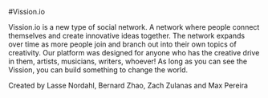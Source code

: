 #Vission.io

Vission.io is a new type of social network. A network where people connect themselves and create innovative ideas together. The network expands over time as more people join and branch out into their own topics of creativity. Our platform was designed for anyone who has the creative drive in them, artists, musicians, writers, whoever! As long as you can see the Vission, you can build something to change the world.

Created by Lasse Nordahl, Bernard Zhao, Zach Zulanas and Max Pereira